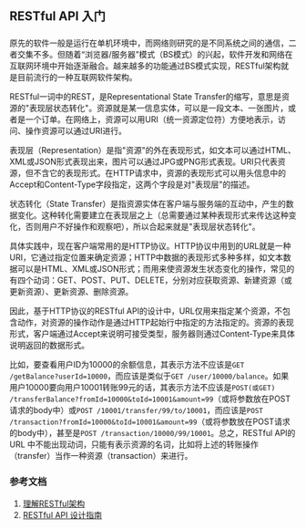 ## RESTful API 入门

### 
原先的软件一般是运行在单机环境中，而网络则研究的是不同系统之间的通信，二者交集不多。但随着“浏览器/服务器”模式（BS模式）的兴起，软件开发和网络在互联网环境中开始逐渐融合。越来越多的功能通过BS模式实现，RESTful架构就是目前流行的一种互联网软件架构。

RESTful一词中的REST，是Representational State Transfer的缩写，意思是资源的"表现层状态转化"。资源就是某一信息实体，可以是一段文本、一张图片，或者是一个订单。在网络上，资源可以用URI（统一资源定位符）方便地表示，访问、操作资源可以通过URI进行。

表现层（Representation）是指"资源"的外在表现形式，如文本可以通过HTML、XML或JSON形式表现出来，图片可以通过JPG或PNG形式表现。URI只代表资源，但不含它的表现形式。在HTTP请求中，资源的表现形式可以用头信息中的Accept和Content-Type字段指定，这两个字段是对"表现层"的描述。

状态转化（State Transfer）是指资源实体在客户端与服务端的互动中，产生的数据变化。这种转化需要建立在表现层之上（总需要通过某种表现形式来传达这种变化，否则用户不好操作和观察吧），所以合起来就是"表现层状态转化"。

具体实践中，现在客户端常用的是HTTP协议。HTTP协议中用到的URL就是一种URI，它通过指定位置来确定资源；HTTP中数据的表现形式多种多样，如文本数据可以是HTML、XML或JSON形式；而用来使资源发生状态变化的操作，常见的有四个动词：GET、POST、PUT、DELETE，分别对应获取资源、新建资源（或更新资源）、更新资源、删除资源。

因此，基于HTTP协议的RESTful API的设计中，URL仅用来指定某个资源，不包含动作，对资源的操作动作是通过HTTP起始行中指定的方法指定的。资源的表现形式，客户端通过Accept来说明可接受类型，服务器则通过Content-Type来具体说明返回的数据形式。

比如，要查看用户ID为10000的余额信息，其表示方法不应该是`GET /getBalance?userId=10000`，而应该是类似于`GET /user/10000/balance`。如果用户10000要向用户10001转账99元的话，其表示方法不应该是`POST(或GET) /transferBalance?fromId=10000&toId=10001&amount=99`（或将参数放在POST请求的body中）或`POST /10001/transfer/99/to/10001`，而应该是`POST /transaction?fromId=10000&toId=10001&amount=99`（或将参数放在POST请求的body中），甚至是`POST /transaction/10000/99/10001`。总之，RESTful API的 URL 中不能出现动词，只能有表示资源的名词，比如将上述的转账操作（transfer）当作一种资源（transaction）来进行。


### 参考文档
1. [理解RESTful架构](http://www.ruanyifeng.com/blog/2011/09/restful.html)
1. [RESTful API 设计指南](http://www.ruanyifeng.com/blog/2014/05/restful_api.html)
